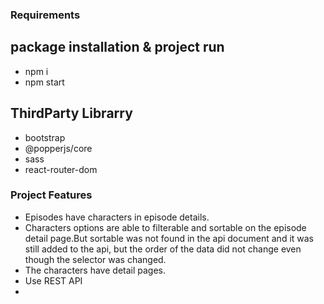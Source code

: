 
### Requirements

## package installation & project run
- npm i
- npm start

## ThirdParty Librarry
- bootstrap
- @popperjs/core
- sass
- react-router-dom

### Project Features
- Episodes have characters in episode details.
- Characters options are able to filterable and sortable on the episode detail page.But sortable was not found in the api document and it was still added to the api, but the order of the data did not change even though the selector was changed.
- The characters have detail pages.
- Use REST API 
- 